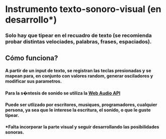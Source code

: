 # Instrumento texto-sonoro-visual (en desarrollo*)

### Solo hay que tipear en el recuadro de texto (se recomienda probar distintas velociades, palabras, frases, espaciados).

## Cómo funciona?
#### A partir de un input de texto, se registran las teclas presionadas y se mapean para, en conjunto con valores random, generar osciladores y modificar sus parametros. 

#### Para la s�ntesis de sonido se utiliza la [Web Audio API](https://developer.mozilla.org/es/docs/Web/API/Web_Audio_API)

#### Puede ser utlizado por escritores, musiques, programadores, cualquier persona, ya sea que le interese la escritura, el sonido, o que le guste tipear.

#### *Falta incorporar la parte visual y seguir desarrollando las posibilidades sonoras.